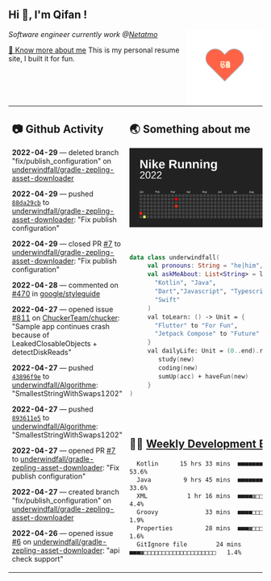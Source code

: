 <h2> Hi 👋, I'm Qifan ! </h2>
<a href="https://github.com/underwindfall/iBeats"><img align="right" width="150px" src="https://raw.githubusercontent.com/underwindfall/iBeats/main/files/heart.svg"/></a>
<p><em>Software engineer currently work @<a href="https://www.netatmo.com">Netatmo</a></em></p>
<p><a href="https://qifanyang.com/resume" target="_blank"> 🔭 Know more about me</a> This is my personal resume site, I built it for fun.</p>
<table><tr><td valign="top" rowspan="2">

 ## 📷 Github Activity
 <!-- githubActivity starts -->
  **2022-04-29** — deleted branch "fix/publish_configuration" on [underwindfall/gradle-zepling-asset-downloader](https://api.github.com/repos/underwindfall/gradle-zepling-asset-downloader)

  **2022-04-29** — pushed [`88da29cb`](https://github.com/underwindfall/gradle-zepling-asset-downloader/commit/88da29cb79a8f6087f1ca1146fe4e3b168f9b4c0) to [underwindfall/gradle-zepling-asset-downloader](https://api.github.com/repos/underwindfall/gradle-zepling-asset-downloader): "Fix publish configuration"

  **2022-04-29** — closed PR [#7](https://api.github.com/repos/underwindfall/gradle-zepling-asset-downloader/pulls/7) to [underwindfall/gradle-zepling-asset-downloader](https://api.github.com/repos/underwindfall/gradle-zepling-asset-downloader): "Fix publish configuration"

  **2022-04-28** — commented on [#470](https://github.com/google/styleguide/issues/470#issuecomment-1111921711) in [google/styleguide](https://api.github.com/repos/google/styleguide)

  **2022-04-27** — opened issue [#811](https://api.github.com/repos/ChuckerTeam/chucker/issues/811) on [ChuckerTeam/chucker](https://api.github.com/repos/ChuckerTeam/chucker): "Sample app continues crash because of LeakedClosableObjects + detectDiskReads"

  **2022-04-27** — pushed [`43896f9e`](https://github.com/underwindfall/Algorithme/commit/43896f9ee0064f70e03583446edbefe1441d72e7) to [underwindfall/Algorithme](https://api.github.com/repos/underwindfall/Algorithme): "SmallestStringWithSwaps1202"

  **2022-04-27** — pushed [`893611e5`](https://github.com/underwindfall/Algorithme/commit/893611e52595a6b69dc4ea3647199b253d0c6786) to [underwindfall/Algorithme](https://api.github.com/repos/underwindfall/Algorithme): "SmallestStringWithSwaps1202"

  **2022-04-27** — opened PR [#7](https://api.github.com/repos/underwindfall/gradle-zepling-asset-downloader/pulls/7) to [underwindfall/gradle-zepling-asset-downloader](https://api.github.com/repos/underwindfall/gradle-zepling-asset-downloader): "Fix publish configuration"

  **2022-04-27** — created branch "fix/publish_configuration" on [underwindfall/gradle-zepling-asset-downloader](https://api.github.com/repos/underwindfall/gradle-zepling-asset-downloader)

  **2022-04-26** — opened issue [#6](https://api.github.com/repos/underwindfall/gradle-zepling-asset-downloader/issues/6) on [underwindfall/gradle-zepling-asset-downloader](https://api.github.com/repos/underwindfall/gradle-zepling-asset-downloader): "api check support"
 <!-- githubActivity ends -->
 </td><td valign="top">

 ## 🌏 Something about me
 <!-- profile starts -->
 <a href="https://github.com/underwindfall" width="100%">
   <img src="https://github.com/underwindfall/GitHubPoster/blob/main/examples/nike.svg"/>
 </a>
 <br/>
 <br/>
 <br/>

 ```kotlin
 data class underwindfall(
      val pronouns: String = "he|him",
      val askMeAbout: List<String> = listOf(
        "Kotlin", "Java",
        "Dart","Javascript", "Typescript",
        "Swift"
      )
      val toLearn: () -> Unit = {
        "Flutter" to "For Fun",
        "Jetpack Compose" to "Future"
      }
      val dailyLife: Unit = (0..end).reduce { acc, new ->
         study(new)
         coding(new)
         sumUp(acc) + haveFun(new)
      }
 )
 ```
 <!-- profile ends -->
 </td></tr><tr><td valign="top">

 ## 🏊‍♂️ <a href="https://gist.github.com/underwindfall/377ee88ba1fabd1e93516e48ca9c61eb" target="_blank">Weekly Development Breakdown</a>
  <!-- codeTime starts -->
  ```text
    Kotlin      15 hrs 33 mins  ■■■■■■■■■■■■■■■■◱□□□□□□□  53.6%
    Java         9 hrs 45 mins  ■■■■■■■■■■■▥□□□□□□□□□□□□  33.6%
    XML           1 hr 16 mins  ■■■■▥□□□□□□□□□□□□□□□□□□□   4.4%
    Groovy             33 mins  ■■■■□□□□□□□□□□□□□□□□□□□□   1.9%
    Properties         28 mins  ■■■▦□□□□□□□□□□□□□□□□□□□□   1.6%
    GitIgnore file        24 mins  ■■■▦□□□□□□□□□□□□□□□□□□□□   1.4%
  ```
  <!-- codeTime starts -->
  </td></tr></table>